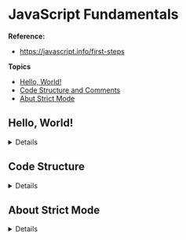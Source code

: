 # JavaScript Fundamentals
**Reference:**
- https://javascript.info/first-steps

**Topics**
- [Hello, World!](#hello-world)
- [Code Structure and Comments](#code-structure)
- [Abut Strict Mode](#about-strict-mode)

## Hello, World!
<details>

**Reference**
- https://javascript.info/hello-world

The simplest way to create a Hello World script is to use the `<script>` tag:

```HTML,JavaScript
<!DOCTYPE html>
<html>
  <body>
    <p>Before the script...</p>
    
    <script>
      alert( 'Hello, world!');
    </script>

    <p>...After the script.</p>
  </body>
</html>
```

This prints out the following message:

&emsp;![](img/1-1.png)

Alternatively, you can place the code `alert ('Hello, world!")` in a separate file and reference it:

```HTML
<!DOCTYPE html>
<html>
  <body>
    <p>Before the script...</p>
    
    <script src="assets/script.js"></script>

    <p>...After the script.</p>
  </body>
</html>
```
</details>

## Code Structure
<details>

**Reference**
- https://javascript.info/structure

### Statements
Statements are typically written on separate lines to make the code more readable. Semicolons may be omitted in most cases where a line break exists:

```JavaScript
alert('Hello')
alert('World')
```
In most cases a newline implies a semicolon, but there are cases where a newline doesn't mean a semicolon:
```JavaScript
alert(3 +
1
+ 2);
```
In the code above, JavaScript understands the "+" indicates an incomplete expression, and does not apply a semicolon. However, there are situations where JavaScript fails to assume a semicolon where it is really needed, so the **authors recommend putting semicolons between statements even if they are separated by newlines**.

### Comments
**Reference**
- https://developer.mozilla.org/en-US/docs/Web/JavaScript/Guide/Grammar_and_Types#comments

One-line comments start with two forward slash characters `//`:
```JavaScript
// This comment occupies a line of its own
alert (Hello);
```

Multiline comments start w/ a forward slash and an asterisk `/*` and end with an asterisk and a forward slash `*/`:
```JavaScript
/* An example with two messages.
This is a multiline comment.
*/
alert('Hello');
```
</details>

## About Strict Mode
<details>

**Reference**
- https://javascript.info/strict-mode
- https://developer.mozilla.org/en-US/docs/Web/JavaScript/Reference/Strict_mode

You may see scripts that start with the directive `use strict`. This directive enables new modifications to JavaScript introduced by the [ECMAScript 5 (ES5)](https://262.ecma-international.org/5.1/) language specification.

When you add `"use strict"` to a script, you're telling the script to behave the "modern" way. You can add this directive at the beginning of the script or at the beginning of a function. Once you add it, there's no way to cancel or deactivate it -- once you enter strict mode, there's no going back.
</details>
